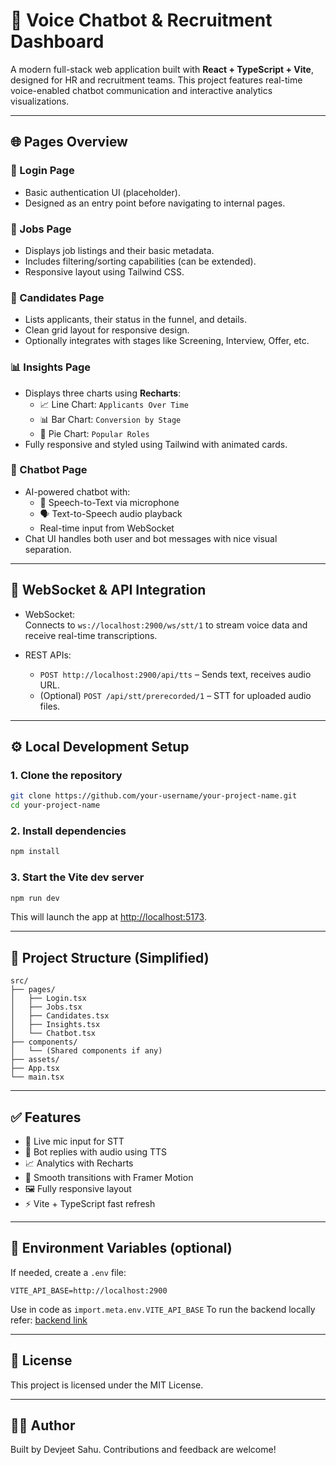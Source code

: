 
# 🧠 Voice Chatbot & Recruitment Dashboard

A modern full-stack web application built with **React + TypeScript + Vite**, designed for HR and recruitment teams. This project features real-time voice-enabled chatbot communication and interactive analytics visualizations.

---

## 🌐 Pages Overview

### 🔐 Login Page
- Basic authentication UI (placeholder).
- Designed as an entry point before navigating to internal pages.

### 💼 Jobs Page
- Displays job listings and their basic metadata.
- Includes filtering/sorting capabilities (can be extended).
- Responsive layout using Tailwind CSS.

### 👥 Candidates Page
- Lists applicants, their status in the funnel, and details.
- Clean grid layout for responsive design.
- Optionally integrates with stages like Screening, Interview, Offer, etc.

### 📊 Insights Page
- Displays three charts using **Recharts**:
  - 📈 Line Chart: `Applicants Over Time`
  - 📊 Bar Chart: `Conversion by Stage`
  - 🥧 Pie Chart: `Popular Roles`
- Fully responsive and styled using Tailwind with animated cards.

### 💬 Chatbot Page
- AI-powered chatbot with:
  - 🧏 Speech-to-Text via microphone
  - 🗣️ Text-to-Speech audio playback
  - Real-time input from WebSocket
- Chat UI handles both user and bot messages with nice visual separation.

---

## 🔌 WebSocket & API Integration

- WebSocket:  
  Connects to `ws://localhost:2900/ws/stt/1` to stream voice data and receive real-time transcriptions.

- REST APIs:
  - `POST http://localhost:2900/api/tts` – Sends text, receives audio URL.
  - (Optional) `POST /api/stt/prerecorded/1` – STT for uploaded audio files.

---

## ⚙️ Local Development Setup

### 1. Clone the repository

```bash
git clone https://github.com/your-username/your-project-name.git
cd your-project-name
```

### 2. Install dependencies

```bash
npm install
```

### 3. Start the Vite dev server

```bash
npm run dev
```

This will launch the app at [http://localhost:5173](http://localhost:5173).

---

## 📁 Project Structure (Simplified)

```
src/
├── pages/
│   ├── Login.tsx
│   ├── Jobs.tsx
│   ├── Candidates.tsx
│   ├── Insights.tsx
│   └── Chatbot.tsx
├── components/
│   └── (Shared components if any)
├── assets/
├── App.tsx
└── main.tsx
```

---

## ✅ Features

- 🎤 Live mic input for STT
- 📢 Bot replies with audio using TTS
- 📈 Analytics with Recharts
- 💨 Smooth transitions with Framer Motion
- 🖼️ Fully responsive layout
- ⚡ Vite + TypeScript fast refresh

---

## 🔐 Environment Variables (optional)

If needed, create a `.env` file:

```env
VITE_API_BASE=http://localhost:2900
```

Use in code as `import.meta.env.VITE_API_BASE`
To run the backend locally refer:
[backend link](https://github.com/As-redfly/assignment.git)

---

## 🪪 License

This project is licensed under the MIT License.

---

## 👨‍💻 Author

Built by Devjeet Sahu. Contributions and feedback are welcome!
